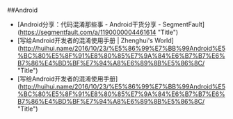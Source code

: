 
##Android


* [Android分享：代码混淆那些事 - Android干货分享 - SegmentFault] (https://segmentfault.com/a/1190000004461614  "Title")
* [写给Android开发者的混淆使用手册 | Zhenghui's World] (http://huihui.name/2016/10/23/%E5%86%99%E7%BB%99Android%E5%BC%80%E5%8F%91%E8%80%85%E7%9A%84%E6%B7%B7%E6%B7%86%E4%BD%BF%E7%94%A8%E6%89%8B%E5%86%8C/  "Title")
* [写给Android开发者的混淆使用手册] (http://huihui.name/2016/10/23/%E5%86%99%E7%BB%99Android%E5%BC%80%E5%8F%91%E8%80%85%E7%9A%84%E6%B7%B7%E6%B7%86%E4%BD%BF%E7%94%A8%E6%89%8B%E5%86%8C/  "Title")
